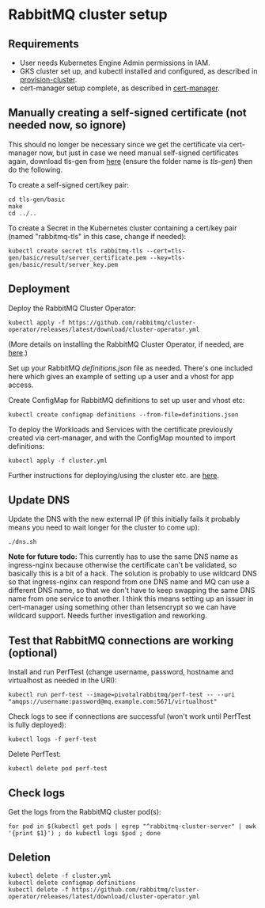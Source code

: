 # RabbitMQ cluster setup

## Requirements

* User needs Kubernetes Engine Admin permissions in IAM.
* GKS cluster set up, and kubectl installed and configured, as described in [provision-cluster](../provision-cluster).
* cert-manager setup complete, as described in [cert-manager](../cert-manager).

## Manually creating a self-signed certificate (not needed now, so ignore)

This should no longer be necessary since we get the certificate via cert-manager now, but just in case we need manual self-signed certificates again, download tls-gen from [here](https://github.com/michaelklishin/tls-gen) (ensure the folder name is _tls-gen_) then do the following.

To create a self-signed cert/key pair:

    cd tls-gen/basic
    make
    cd ../..

To create a Secret in the Kubernetes cluster containing a cert/key pair (named "rabbitmq-tls" in this case, change if needed):

    kubectl create secret tls rabbitmq-tls --cert=tls-gen/basic/result/server_certificate.pem --key=tls-gen/basic/result/server_key.pem

## Deployment

Deploy the RabbitMQ Cluster Operator:

    kubectl apply -f https://github.com/rabbitmq/cluster-operator/releases/latest/download/cluster-operator.yml

(More details on installing the RabbitMQ Cluster Operator, if needed, are [here](https://www.rabbitmq.com/kubernetes/operator/install-operator.html).)

Set up your RabbitMQ _definitions.json_ file as needed. There's one included here which gives an example of setting up a user and a vhost for app access.

Create ConfigMap for RabbitMQ definitions to set up user and vhost etc:

    kubectl create configmap definitions --from-file=definitions.json

To deploy the Workloads and Services with the certificate previously created via cert-manager, and with the ConfigMap mounted to import definitions:

    kubectl apply -f cluster.yml

Further instructions for deploying/using the cluster etc. are [here](https://www.rabbitmq.com/kubernetes/operator/using-operator.html).

## Update DNS

Update the DNS with the new external IP (if this initially fails it probably means you need to wait longer for the cluster to come up):

    ./dns.sh
 
**Note for future todo:** This currently has to use the same DNS name as ingress-nginx because otherwise the certificate can't be validated, so basically this is a bit of a hack. The solution is probably to use
wildcard DNS so that ingress-nginx can respond from one DNS name and MQ can use a different DNS name, so that we don't have to keep swapping the same DNS name from one service to another. I think this means 
setting up an issuer in cert-manager using something other than letsencrypt so we can have wildcard support. Needs further investigation and reworking.

## Test that RabbitMQ connections are working (optional)

Install and run PerfTest (change username, password, hostname and virtualhost as needed in the URI):

    kubectl run perf-test --image=pivotalrabbitmq/perf-test -- --uri "amqps://username:password@mq.example.com:5671/virtualhost"

Check logs to see if connections are successful (won't work until PerfTest is fully deployed):

    kubectl logs -f perf-test

Delete PerfTest:

    kubectl delete pod perf-test

## Check logs

Get the logs from the RabbitMQ cluster pod(s):

    for pod in $(kubectl get pods | egrep "^rabbitmq-cluster-server" | awk '{print $1}') ; do kubectl logs $pod ; done

## Deletion

    kubectl delete -f cluster.yml
    kubectl delete configmap definitions
    kubectl delete -f https://github.com/rabbitmq/cluster-operator/releases/latest/download/cluster-operator.yml
